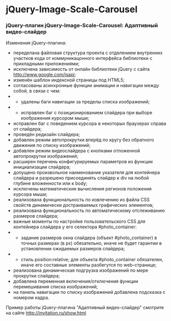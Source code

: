 # jQuery-Image-Scale-Carousel
### jQuery-плагин jQuery-Image-Scale-Carousel: Адаптивный видео-слайдер

Изменения jQuery-плагина:
* переделана файловая структура проекта с отделением внутренних участков кода от коммуникацонного интерфейса библиотеки с прикладными приложениями;
* исключена зависимость от онлайн библиотеки jQuery с сайта http://www.google.com/jsapi;
* изменён шаблон индексной страницы под HTML5;
* согласованы асинхронные функции анимации и навигации между собой, в связи с чем:
* * удалены баги навигации за пределы списка изображений;
* * исправлен баг с позиционированием слайдера при выборе изображения курсором мыши;
* исправлен баг с поведением курсора в некоторых браузерах справа от слайдера;
* проведён редизайн слайдера;
* добавлен режим автопрокрутки вперёд по кругу без обратного движения по списку изображений;
* добавлен режим видеослайдера с кнопками отложенной автопрокрутки изображений; 
* расширен перечень конфигурируемых параметров из функции инициализации слайдера;
* допущено произвольное наименование указателя для контейнера слайдера и разрешено присоединять слайдер к div на любой глубине вложенности или к body;
* исключены математические вычисления регионов положения курсора мыши;
* реализована функциональность по извлечению из файла CSS свойств динамически достраиваемых графических элементов;
* реализована функциональность по автоматическому отслеживанию размеров слайдера;
* важные моменты по настройке пользовательского CSS для контейнера слайдера у его селектора #photo_container:
* * задание размеров окна слайдера (объект #photo_container) в точных размерах (в px) обязательно, иначе не будет гарантии в установлении ожидаемых размеров слайдера;
* * стиль position:relative; для объекта #photo_container обязателен, иначе его составные элементы разбегутся по web-странице;
* реализована динамическая подгрузка изображений по мере прокрутки слайдера;
* добавлена переменная включения/отключения функции перемешивания списка изображений;
* на панель навигации по списку изображений добавлена подсказка с номером кадра.


Пример работы jQuery-плагина "Адаптивный видео-слайдер" смотрите на сайте <http://invitation.ru/show.html>

